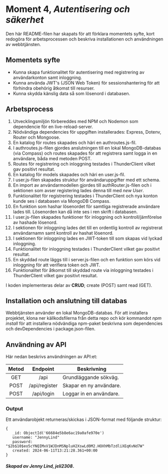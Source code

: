 # Moment 4, _Autentisering och säkerhet_
Den här README-filen har skapats för att förklara momentets syfte, kort redogöra för arbetsprocessen och beskriva installationen och användningen av webbtjänsten.

## Momentets syfte

- Kunna skapa funktionalitet för autentisering med registrering av användarkonton samt inloggning.
- Kunna använda JWT's (JSON Web Token) för sessionshantering för att förhindra obehörig åtkomst till resurser.
- Kunna skydda känslig data så som lösenord i databasen.

## Arbetsprocess

1. Utvecklingsmiljön förbereddes med NPM och Nodemon som dependencie för en live-reload-server.
2. Nödvändiga dependencies för uppgiften installerades: Express, Dotenv, Router och Mongoose. 
3. En katalog för routes skapades och häri en authroutes.js-fil. 
4. I authroutes.js-filen gjordes anslutningen till en lokal MongoDB-databas (via Compass) och routes skapades för att registrera samt logga in en användare, båda med metoden POST. 
5. Routes för registrering och inloggning testades i ThunderClient vilket gav positivt resultat.
6. En katalog för models skapades och häri en user.js-fil.
7. I user.js-filen skapades struktur för användaruppgifter med ett schema.
8. En import av användarmodellen gjordes till authRouter.js-filen och i sektionen som avser registering lades denna till med _new User_.
9. Funktionalitet för registrering testades i ThunderClient och nya konton kunde ses i databasen via MongoDB Compass.
10. En funktion som hashar lösenordet för samtliga registrerade användare lades till. Lösenorden kan då inte ses i ren skrift i databasen.
11. I user.js-filen skapades funktioner för inloggning och kontroll/jämförelse av hashade lösenord. 
12. I sektionen för inloggning lades det till en ordentlig kontroll av registrerat användarnamn samt kontroll av hashat lösenord. 
13. I sektionen för inloggning lades en JWT-token till som skapas vid lyckad inloggning.
14. Funktionalitet för inloggning testades i ThunderClient vilket gav positivt resultat.
15. En skyddad route läggs till i server.js-filen och en funktion som körs vid inloggning för att verifiera token och JWT.
16. Funktionalitet för åtkomst till skyddad route via inloggning testades i ThunderClient vilket gav positivt resultat.

I koden implementeras delar av **CRUD**; create (POST) samt read (GET).

## Installation och anslutning till databas

Webbtjänsten använder en lokal MongoDB-databas. För att installera projektet, klona ner källkodsfilerna från detta repo och kör kommandot _npm install_ för att installera nödvändiga npm-paket beskrivna som dependencies och devDependencies i package.json-filen.

## Användning av API

Här nedan beskrivs användningen av API:et:

| **Metod** | **Endpoint**  | **Beskrivning**         |
|:---------:|:-------------:|-------------------------|
| GET       | /api          | Grundläggande sökväg.   |
| POST      | /api/register | Skapar en ny användare. |
| POST      | /api/login    | Loggar in en användare. |                                                                                                               |

### Output

Ett användarobjekt returneras/skickas i JSON-format med följande struktur:
```
{
   _id: ObjectId('66684e5b8e6ac19a0afe970e')
   username: "JennyLind"
   password: "$2b$10$eo5cYNQIMxV1WJDnMSNpluH2XswLd0M2.HOXhMbTzdliXEqKvNd7W"
   created: 2024-06-11T13:21:28.361+00:00
}
```

#### _Skapad av Jenny Lind, jeli2308_.